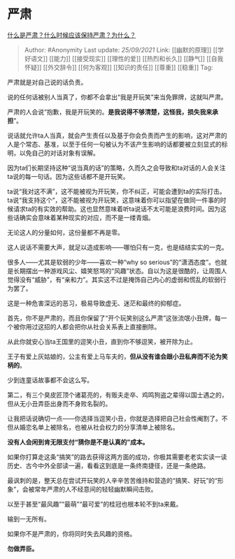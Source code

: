 # 严肃
[什么是严肃？什么时候应该保持严肃？为什么？](https://www.zhihu.com/question/488198433/answer/2132838646)

> Author: #Anonymity 
> Last update: *25/09/2021* 
> Link: [[幽默的原理]] [[学好语文]] [[能力]] [[接受现实]] [[理性的爱]] [[热烈和长久]] [[静气]] [[自我怀疑]] [[外交辞令]] [[何为客观]]  [[知识的责任]] [[尊重]] [[稳重]]
> Tag: 



严肃就是对自己说的话负责。

说的任何话被别人当真了，你都不会拿出“我是开玩笑”来当免罪牌，这就叫严肃。

严肃的人会说“抱歉，我是开玩笑的。**是我说得不够清楚，这怪我，损失我来承担**”。

说话就允许ta人当真，就会产生责任以及基于你会负责而产生的影响，这对严肃的人是个常态、基准，以至于任何一句被认为不该产生影响的话都要被立刻显式的标明，以免自己的对话对象有误解。

因为ta们长期坚持这种“说当真的话”的策略，久而久之会导致和ta对话的人会关注ta说的每一句话。因为这些话都不是开玩笑。

ta说“我对这不满”，这不能被视为开玩笑，你不纠正，可能会遭到ta的实际打击。ta说“我支持这个”，这不能被视为开玩笑，这意味着你可以指望在做同一件事的时候请求ta的有实效的帮助。这也显然意味着听ta说话不太可能是浪费时间。因为这些话确实会意味着某种现实的对应，而不是一缕青烟。

无论这人的分量如何，这份量都不再是零。

这人说话不需要大声，就足以造成影响——哪怕只有一克，也是结结实实的一克。

很多人——尤其是软弱的少年——喜欢一种“why so serious”的“潇洒态度”。也就是长期摆出一种游戏风尘、嬉笑怒骂的“风趣”状态。自以为这是很酷的，让周围人觉得没有“威胁”，有“亲和力”。其实这不过是掩饰自己内心的虚弱和慌乱的软弱行为罢了。

这是一种危害深远的恶习，极易导致虚无、迷茫和最终的抑郁症。

首先，你不是严肃的，而且你保留了“开个玩笑别这么严肃”这张流氓小丑牌，每一个被你用过这招的人都会把你从社会关系表上直接删除。

从此你就安心当ta王国里的逗笑小丑，直到你不够逗笑，被开除为止。

王子有爱上灰姑娘的，公主有爱上马车夫的，**但从没有谁会跟小丑私奔而不沦为笑柄的**。

少到连童话故事都不会这么写。

第二，有三个臭皮匠顶个诸葛亮的，有贩夫走卒、鸡鸣狗盗之辈得以国士遇之的，但从无小丑弄臣出身而不身败名裂的。

让我把话说确切一点——你选择当逗笑小丑，你就是选择把自己社会性阉割了。不但从婚恋名单上被除名，也被从社会权力的分享清单上被除名。

**没有人会闲到肯无限支付“猜你是不是认真的”成本。**

如果你打算走这条“搞笑”的路去获得这两方面的成功，你极其需要老老实实读一读历史、古今中外全部读一遍，看看这到底是一条终南捷径，还是一条绝路。

最讽刺的是，整天总在尝试开玩笑的人辛辛苦苦维持和营造的“搞笑、好玩”的“形象”，会被常年严肃的人不经意间的轻轻幽默瞬间击败。

以至于甚至“最风趣”“最萌”“最可爱”的桂冠也根本轮不到ta来戴。

输到一无所有。

如果你不是严肃的，你将同时失去风趣的资格。

**勿做弄臣。**

